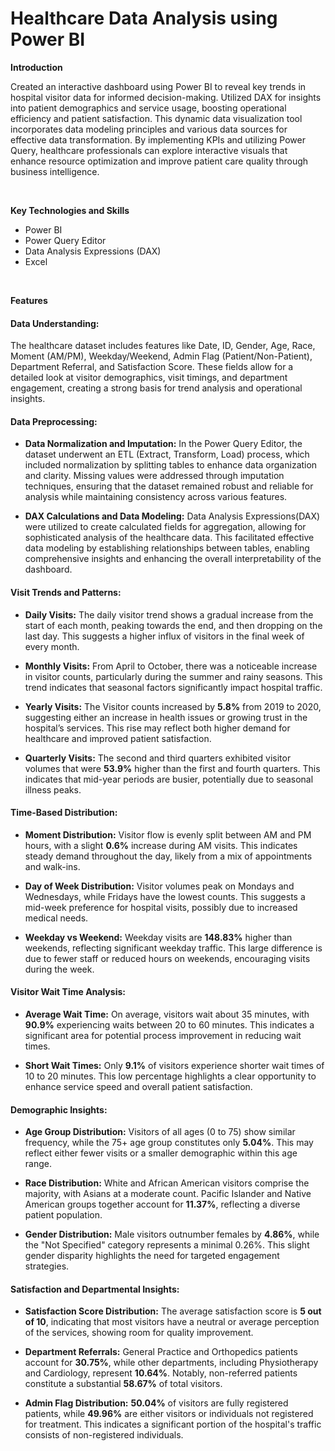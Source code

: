 # Healthcare Data Analysis using Power BI


**Introduction**

Created an interactive dashboard using Power BI to reveal key trends in hospital visitor data for informed decision-making. Utilized DAX for insights into patient demographics and service usage, boosting operational efficiency and patient satisfaction. This dynamic data visualization tool incorporates data modeling principles and various data sources for effective data transformation. By implementing KPIs and utilizing Power Query, healthcare professionals can explore interactive visuals that enhance resource optimization and improve patient care quality through business intelligence.

<br />

**Key Technologies and Skills**
- Power BI
- Power Query Editor
- Data Analysis Expressions (DAX)
- Excel

<br />

**Features**

#### Data Understanding:

The healthcare dataset includes features like Date, ID, Gender, Age, Race, Moment (AM/PM), Weekday/Weekend, Admin Flag (Patient/Non-Patient), Department Referral, and Satisfaction Score. These fields allow for a detailed look at visitor demographics, visit timings, and department engagement, creating a strong basis for trend analysis and operational insights.


#### Data Preprocessing:

   - **Data Normalization and Imputation:** In the Power Query Editor, the dataset underwent an ETL (Extract, Transform, Load) process, which included normalization by splitting tables to enhance data organization and clarity. Missing values were addressed through imputation techniques, ensuring that the dataset remained robust and reliable for analysis while maintaining consistency across various features.

   - **DAX Calculations and Data Modeling:** Data Analysis Expressions(DAX) were utilized to create calculated fields for aggregation, allowing for sophisticated analysis of the healthcare data. This facilitated effective data modeling by establishing relationships between tables, enabling comprehensive insights and enhancing the overall interpretability of the dashboard.


#### Visit Trends and Patterns:

   - **Daily Visits:** The daily visitor trend shows a gradual increase from the start of each month, peaking towards the end, and then dropping on the last day. This suggests a higher influx of visitors in the final week of every month.

   - **Monthly Visits:** From April to October, there was a noticeable increase in visitor counts, particularly during the summer and rainy seasons. This trend indicates that seasonal factors significantly impact hospital traffic.
   
   - **Yearly Visits:** The Visitor counts increased by **5.8%** from 2019 to 2020, suggesting either an increase in health issues or growing trust in the hospital’s services. This rise may reflect both higher demand for healthcare and improved patient satisfaction.

   - **Quarterly Visits:** The second and third quarters exhibited visitor volumes that were **53.9%** higher than the first and fourth quarters. This indicates that mid-year periods are busier, potentially due to seasonal illness peaks.


#### Time-Based Distribution:

   - **Moment Distribution:** Visitor flow is evenly split between AM and PM hours, with a slight **0.6%** increase during AM visits. This indicates steady demand throughout the day, likely from a mix of appointments and walk-ins.
   
   - **Day of Week Distribution:** Visitor volumes peak on Mondays and Wednesdays, while Fridays have the lowest counts. This suggests a mid-week preference for hospital visits, possibly due to increased medical needs.
   
   - **Weekday vs Weekend:** Weekday visits are **148.83%** higher than weekends, reflecting significant weekday traffic. This large difference is due to fewer staff or reduced hours on weekends, encouraging visits during the week.


#### Visitor Wait Time Analysis:

   - **Average Wait Time:** On average, visitors wait about 35 minutes, with **90.9%** experiencing waits between 20 to 60 minutes. This indicates a significant area for potential process improvement in reducing wait times.
   
   - **Short Wait Times:** Only **9.1%** of visitors experience shorter wait times of 10 to 20 minutes. This low percentage highlights a clear opportunity to enhance service speed and overall patient satisfaction.


#### Demographic Insights:

   - **Age Group Distribution:** Visitors of all ages (0 to 75) show similar frequency, while the 75+ age group constitutes only **5.04%**. This may reflect either fewer visits or a smaller demographic within this age range.
   
   - **Race Distribution:** White and African American visitors comprise the majority, with Asians at a moderate count. Pacific Islander and Native American groups together account for **11.37%**, reflecting a diverse patient population.
   
   - **Gender Distribution:** Male visitors outnumber females by **4.86%**, while the "Not Specified" category represents a minimal 0.26%. This slight gender disparity highlights the need for targeted engagement strategies.


#### Satisfaction and Departmental Insights:

   - **Satisfaction Score Distribution:** The average satisfaction score is **5 out of 10**, indicating that most visitors have a neutral or average perception of the services, showing room for quality improvement.

   - **Department Referrals:** General Practice and Orthopedics patients account for **30.75%**, while other departments, including Physiotherapy and Cardiology, represent **10.64%**. Notably, non-referred patients constitute a substantial **58.67%** of total visitors.

   - **Admin Flag Distribution:** **50.04%** of visitors are fully registered patients, while **49.96%** are either visitors or individuals not registered for treatment. This indicates a significant portion of the hospital's traffic consists of non-registered individuals.


<br />
